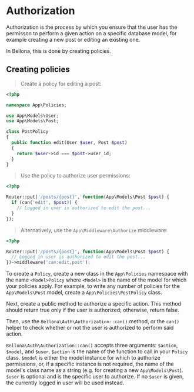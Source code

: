 # Authorization

Authorization is the process by which you ensure that the user has the permisson to perform a given action on a specific database model, for example creating a new post or editing an existing one.

In Bellona, this is done by creating policies.

## Creating policies

> Create a policy for editing a post:

```php
<?php

namespace App\Policies;

use App\Models\User;
use App\Models\Post;

class PostPolicy
{
  public function edit(User $user, Post $post)
  {
    return $user->id === $post->user_id;
  }
}
```

> Use the policy to authorize user permissions:

```php
<?php

Router::put('/posts/{post}', function(App\Models\Post $post) {
  if (can('edit', $post)) {
    // Logged in user is authorized to edit the post...
  }
});
```

> Alternatively, use the `App\Middleware\Authorize` middleware:

```php
<?php

Router::put('/posts/{post}', function(App\Models\Post $post) {
  // Logged in user is authorized to edit the post...
})->middleware('can:edit,post');
```

To create a `Policy`, create a new class in the `App\Policies` namespace with the name `<Model>Policy` where `<Model>` is the name of the model for which your policies apply. For example, to write any number of policies for the `App\Models\Post` model, create a `App\Policies\PostPolicy` class.

Next, create a public method to authorize a specific action. This method should return true only if the user is authorized; otherwise, return false.

Then, use the `Bellona\Auth\Authorization::can()` method, or the `can()` helper to check whether or not the user is authorized to perform said action.

`Bellona\Auth\Authorization::can()` accepts three arguments: `$action`, `$model`, and `$user`. `$action` is the name of the function to call in your `Policy` class. `$model` is either the model instance for which to authorize permissions, or, if a specific instance is not required, the name of the model's class name as a string (e.g. for creating a new `App\Models\Post`). `$user` is optional and is the specific user to authorize. If no `$user` is given, the currently logged in user will be used instead.
